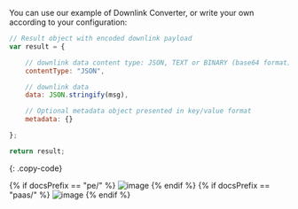 You can use our example of Downlink Converter,
or write your own according to your configuration:

```javascript
// Result object with encoded downlink payload
var result = {

    // downlink data content type: JSON, TEXT or BINARY (base64 format)
    contentType: "JSON",

    // downlink data
    data: JSON.stringify(msg),

    // Optional metadata object presented in key/value format
    metadata: {}

};

return result;
``` 
{: .copy-code}

{% if docsPrefix == "pe/" %}
![image](https://img.thingsboard.io/user-guide/integrations/udp/udp-create-downlink-converter-java-pe.png)
{% endif %}
{% if docsPrefix == "paas/" %}
![image](https://img.thingsboard.io/user-guide/integrations/udp/udp-create-downlink-converter-java-paas.png)
{% endif %}